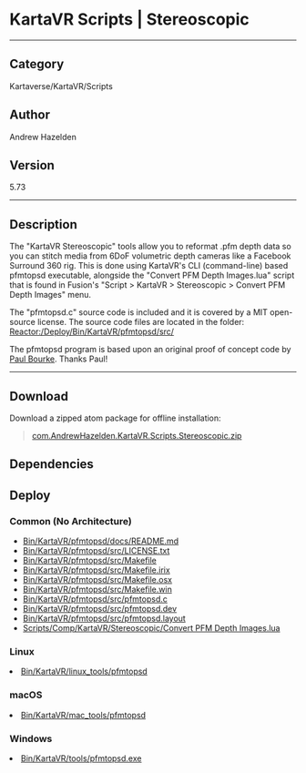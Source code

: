# KartaVR Scripts | Stereoscopic
___

## Category
Kartaverse/KartaVR/Scripts

## Author
Andrew Hazelden

## Version
5.73

___

## Description
<p>The "KartaVR Stereoscopic" tools allow you to reformat .pfm depth data so you can stitch media from 6DoF volumetric depth cameras like a Facebook Surround 360 rig. This is done using KartaVR's CLI (command-line) based pfmtopsd executable, alongside the "Convert PFM Depth Images.lua" script that is found in Fusion's "Script &gt; KartaVR &gt; Stereoscopic &gt; Convert PFM Depth Images" menu.</p>

<p>The "pfmtopsd.c" source code is included and it is covered by a MIT open-source license. The source code files are located in the folder:<br>
<a href="file://Reactor:/Deploy/Bin/KartaVR/pfmtopsd/src/">Reactor:/Deploy/Bin/KartaVR/pfmtopsd/src/</a></p>

<p>The pfmtopsd program is based upon an original proof of concept code by <a href="http://www.paulbourke.net/">Paul Bourke</a>. Thanks Paul!</p>

___

## Download

Download a zipped atom package for offline installation:
> [com.AndrewHazelden.KartaVR.Scripts.Stereoscopic.zip](https://gitlab.com/WeSuckLess/Reactor/-/archive/master/Reactor-master.zip?path=Atoms/com.AndrewHazelden.KartaVR.Scripts.Stereoscopic)  

## Dependencies

## Deploy

### Common (No Architecture)

<ul>
<li><a href="https://gitlab.com/WeSuckLess/Reactor/-/blob/master/Atoms/com.AndrewHazelden.KartaVR.Scripts.Stereoscopic/Bin/KartaVR/pfmtopsd/docs/README.md?ref_type=heads">Bin/KartaVR/pfmtopsd/docs/README.md</a></li>
<li><a href="https://gitlab.com/WeSuckLess/Reactor/-/blob/master/Atoms/com.AndrewHazelden.KartaVR.Scripts.Stereoscopic/Bin/KartaVR/pfmtopsd/src/LICENSE.txt?ref_type=heads">Bin/KartaVR/pfmtopsd/src/LICENSE.txt</a></li>
<li><a href="https://gitlab.com/WeSuckLess/Reactor/-/blob/master/Atoms/com.AndrewHazelden.KartaVR.Scripts.Stereoscopic/Bin/KartaVR/pfmtopsd/src/Makefile?ref_type=heads">Bin/KartaVR/pfmtopsd/src/Makefile</a></li>
<li><a href="https://gitlab.com/WeSuckLess/Reactor/-/blob/master/Atoms/com.AndrewHazelden.KartaVR.Scripts.Stereoscopic/Bin/KartaVR/pfmtopsd/src/Makefile.irix?ref_type=heads">Bin/KartaVR/pfmtopsd/src/Makefile.irix</a></li>
<li><a href="https://gitlab.com/WeSuckLess/Reactor/-/blob/master/Atoms/com.AndrewHazelden.KartaVR.Scripts.Stereoscopic/Bin/KartaVR/pfmtopsd/src/Makefile.osx?ref_type=heads">Bin/KartaVR/pfmtopsd/src/Makefile.osx</a></li>
<li><a href="https://gitlab.com/WeSuckLess/Reactor/-/blob/master/Atoms/com.AndrewHazelden.KartaVR.Scripts.Stereoscopic/Bin/KartaVR/pfmtopsd/src/Makefile.win?ref_type=heads">Bin/KartaVR/pfmtopsd/src/Makefile.win</a></li>
<li><a href="https://gitlab.com/WeSuckLess/Reactor/-/blob/master/Atoms/com.AndrewHazelden.KartaVR.Scripts.Stereoscopic/Bin/KartaVR/pfmtopsd/src/pfmtopsd.c?ref_type=heads">Bin/KartaVR/pfmtopsd/src/pfmtopsd.c</a></li>
<li><a href="https://gitlab.com/WeSuckLess/Reactor/-/blob/master/Atoms/com.AndrewHazelden.KartaVR.Scripts.Stereoscopic/Bin/KartaVR/pfmtopsd/src/pfmtopsd.dev?ref_type=heads">Bin/KartaVR/pfmtopsd/src/pfmtopsd.dev</a></li>
<li><a href="https://gitlab.com/WeSuckLess/Reactor/-/blob/master/Atoms/com.AndrewHazelden.KartaVR.Scripts.Stereoscopic/Bin/KartaVR/pfmtopsd/src/pfmtopsd.layout?ref_type=heads">Bin/KartaVR/pfmtopsd/src/pfmtopsd.layout</a></li>
<li><a href="https://gitlab.com/WeSuckLess/Reactor/-/blob/master/Atoms/com.AndrewHazelden.KartaVR.Scripts.Stereoscopic/Scripts/Comp/KartaVR/Stereoscopic/Convert PFM Depth Images.lua?ref_type=heads">Scripts/Comp/KartaVR/Stereoscopic/Convert PFM Depth Images.lua</a></li>
</ul>

### Linux

<li><a href="https://gitlab.com/WeSuckLess/Reactor/-/blob/master/Atoms/com.AndrewHazelden.KartaVR.Scripts.Stereoscopic/Linux/Bin/KartaVR/linux_tools/pfmtopsd?ref_type=heads">Bin/KartaVR/linux_tools/pfmtopsd</a></li>

### macOS

<li><a href="https://gitlab.com/WeSuckLess/Reactor/-/blob/master/Atoms/com.AndrewHazelden.KartaVR.Scripts.Stereoscopic/Mac/Bin/KartaVR/mac_tools/pfmtopsd?ref_type=heads">Bin/KartaVR/mac_tools/pfmtopsd</a></li>

### Windows

<li><a href="https://gitlab.com/WeSuckLess/Reactor/-/blob/master/Atoms/com.AndrewHazelden.KartaVR.Scripts.Stereoscopic/Windows/Bin/KartaVR/tools/pfmtopsd.exe?ref_type=heads">Bin/KartaVR/tools/pfmtopsd.exe</a></li>
